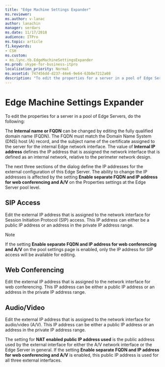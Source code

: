 ```yaml
---
title: "Edge Machine Settings Expander"
ms.reviewer: 
ms.author: v-lanac
author: lanachin
manager: serdars
ms.date: 11/17/2018
audience: ITPro
ms.topic: article
f1.keywords:
- CSH
ms.custom:
- ms.lync.tb.EdgeMachineSettingsExpander
ms.prod: skype-for-business-itpro
localization_priority: Normal
ms.assetid: 747456dd-d237-44e6-9e64-63b0e7212a08
description: "To edit the properties for a server in a pool of Edge Servers, do the following:"
---
```


# Edge Machine Settings Expander
 
To edit the properties for a server in a pool of Edge Servers, do the following:
  
The **Internal name or FQDN** can be changed by editing the fully qualified domain name (FQDN). The FQDN must match the Domain Name System (DNS) host (A) record, and the subject name of the certificate assigned to the server for the internal Edge network interface. The value of **Internal IP address** defines the IP address that is assigned the network interface that is defined as an internal network, relative to the perimeter network design.
  
The next three sections of the dialog define the IP addresses for the external configuration of this Edge Server. The ability to change the IP addresses is affected by the setting **Enable separate FQDN and IP address for web conferencing and A/V** on the Properties settings at the Edge Server pool level.
  
## SIP Access

Edit the external IP address that is assigned to the network interface for Session Initiation Protocol (SIP) access. This IP address can either be a public IP address or an address in the private IP address range.
  
> [!NOTE]
> If the setting **Enable separate FQDN and IP address for web conferencing and A/V** on the pool settings page is enabled, only the IP address for SIP access will be available for editing.
  
## Web Conferencing

Edit the external IP address that is assigned to the network interface for web conferencing. This IP address can be either a public IP address or an address in the private IP address range.
  
## Audio/Video

Edit the external IP address that is assigned to the network interface for audio/video (A/V). This IP address can be either a public IP address or an address in the private IP address range.
  
The setting for **NAT enabled public IP address used** is the public address used by the external interface for either the A/V network interface or the Edge Server in general. If the setting **Enable separate FQDN and IP address for web conferencing and A/V** is enabled, this public IP address is used for all three external interfaces.
  

